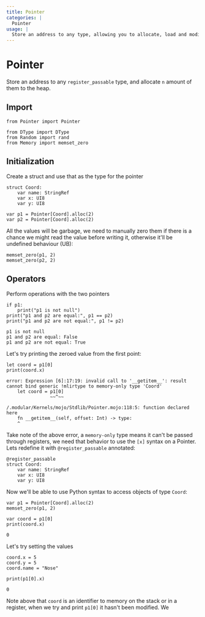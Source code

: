 ```yaml
---
title: Pointer
categories: |
  Pointer
usage: |
  Store an address to any type, allowing you to allocate, load and modify single instances or arrays of the type on the heap
---
```

# Pointer
  Store an address to any `register_passable` type, and allocate `n` amount of them to the heap.

## Import


```mojo
from Pointer import Pointer

from DType import DType
from Random import rand
from Memory import memset_zero
```

## Initialization
Create a struct and use that as the type for the pointer


```mojo
struct Coord:
    var name: StringRef
    var x: UI8 
    var y: UI8
```


```mojo
var p1 = Pointer[Coord].alloc(2)
var p2 = Pointer[Coord].alloc(2)
```

All the values will be garbage, we need to manually zero them if there is a chance we might read the value before writing it, otherwise it'll be undefined behaviour (UB):


```mojo
memset_zero(p1, 2)
memset_zero(p2, 2)
```

## Operators
Perform operations with the two pointers


```mojo
if p1:
    print("p1 is not null")
print("p1 and p2 are equal:", p1 == p2)
print("p1 and p2 are not equal:", p1 != p2)
```

    p1 is not null
    p1 and p2 are equal: False
    p1 and p2 are not equal: True


Let's try printing the zeroed value from the first point:


```mojo
let coord = p1[0]
print(coord.x)
```

    error: Expression [6]:17:19: invalid call to '__getitem__': result cannot bind generic !mlirtype to memory-only type 'Coord'
        let coord = p1[0]
                    ~~^~~
    
    /.modular/Kernels/mojo/Stdlib/Pointer.mojo:118:5: function declared here
        fn __getitem__(self, offset: Int) -> type:
        ^
    


Take note of the above error, a `memory-only` type means it can't be passed through registers, we need that behavior to use the `[x]` syntax on a Pointer. Lets redefine it with `@register_passable` annotated: 


```mojo
@register_passable
struct Coord:
    var name: StringRef
    var x: UI8 
    var y: UI8
```

Now we'll be able to use Python syntax to access objects of type `Coord`:


```mojo
var p1 = Pointer[Coord].alloc(2)
memset_zero(p1, 2)

var coord = p1[0]
print(coord.x)
```

    0


Let's try setting the values


```mojo
coord.x = 5
coord.y = 5
coord.name = "Nose"
```


```mojo
print(p1[0].x)
```

    0


Note above that `coord` is an identifier to memory on the stack or in a register, when we try and print `p1[0]` it hasn't been modified. We
